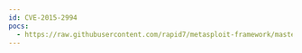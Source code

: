 ```yaml
---
id: CVE-2015-2994
pocs:
  - https://raw.githubusercontent.com/rapid7/metasploit-framework/master/modules/exploits/multi/http/sysaid_auth_file_upload.rb
---
```

